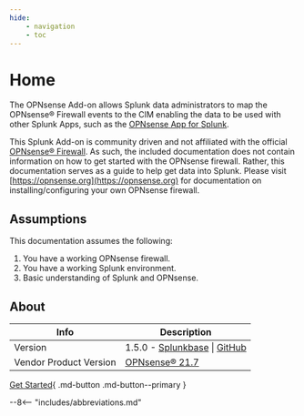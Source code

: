 ```yaml
---
hide:
    - navigation
    - toc
---
```

# Home

The OPNsense Add-on allows Splunk data administrators to map the OPNsense® Firewall events to the CIM enabling the data to be used with other Splunk Apps, such as the [OPNsense App for Splunk](https://splunkbase.splunk.com/app/5372).

This Splunk Add-on is community driven and not affiliated with the official [OPNsense® Firewall](https://opnsense.org). As such, the included documentation does not contain information on how to get started with the OPNsense firewall. Rather, this documentation serves as a guide to help get data into Splunk. Please visit [https://opnsense.org](https://opnsense.org) for documentation on installing/configuring your own OPNsense firewall.

## Assumptions

This documentation assumes the following:

1. You have a working OPNsense firewall.
2. You have a working Splunk environment.
3. Basic understanding of Splunk and OPNsense.

## About

Info | Description
------|----------
Version | 1.5.0 - [Splunkbase](https://splunkbase.splunk.com/app/4538/) \| [GitHub](https://github.com/ZachChristensen28/TA-opnsense)
Vendor Product Version | [OPNsense® 21.7](https://opnsense.org/)

[Get Started](getting-started/logging-architecture){ .md-button .md-button--primary }

--8<-- "includes/abbreviations.md"
